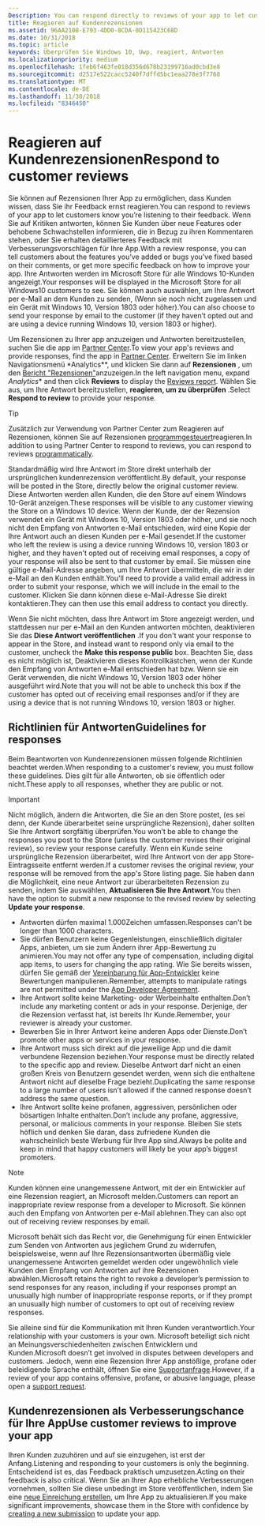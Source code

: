 ```yaml
---
Description: You can respond directly to reviews of your app to let customers know you’re listening to their feedback.
title: Reagieren auf Kundenrezensionen
ms.assetid: 96AA2108-E793-4DD0-8CDA-0D115423C68D
ms.date: 10/31/2018
ms.topic: article
keywords: Überprüfen Sie Windows 10, Uwp, reagiert, Antworten
ms.localizationpriority: medium
ms.openlocfilehash: 1feb6f463fe018d356d678b23199716ad0cbd3e8
ms.sourcegitcommit: d2517e522cacc5240f7dffd5bc1eaa278e3f7768
ms.translationtype: MT
ms.contentlocale: de-DE
ms.lasthandoff: 11/30/2018
ms.locfileid: "8346450"
---
```

# <a name="respond-to-customer-reviews"></a><span data-ttu-id="10afd-103">Reagieren auf Kundenrezensionen</span><span class="sxs-lookup"><span data-stu-id="10afd-103">Respond to customer reviews</span></span>


<span data-ttu-id="10afd-104">Sie können auf Rezensionen Ihrer App zu ermöglichen, dass Kunden wissen, dass Sie ihr Feedback ernst reagieren.</span><span class="sxs-lookup"><span data-stu-id="10afd-104">You can respond to reviews of your app to let customers know you’re listening to their feedback.</span></span> <span data-ttu-id="10afd-105">Wenn Sie auf Kritiken antworten, können Sie Kunden über neue Features oder behobene Schwachstellen informieren, die in Bezug zu ihren Kommentaren stehen, oder Sie erhalten detaillierteres Feedback mit Verbesserungsvorschlägen für Ihre App.</span><span class="sxs-lookup"><span data-stu-id="10afd-105">With a review response, you can tell customers about the features you’ve added or bugs you’ve fixed based on their comments, or get more specific feedback on how to improve your app.</span></span> <span data-ttu-id="10afd-106">Ihre Antworten werden im Microsoft Store für alle Windows 10-Kunden angezeigt.</span><span class="sxs-lookup"><span data-stu-id="10afd-106">Your responses will be displayed in the Microsoft Store for all Windows10 customers to see.</span></span> <span data-ttu-id="10afd-107">Sie können auch auswählen, um Ihre Antwort per e-Mail an dem Kunden zu senden, (Wenn sie noch nicht zugelassen und ein Gerät mit Windows 10, Version 1803 oder höher).</span><span class="sxs-lookup"><span data-stu-id="10afd-107">You can also choose to send your response by email to the customer (if they haven’t opted out and are using a device running Windows 10, version 1803 or higher).</span></span>

<span data-ttu-id="10afd-108">Um Rezensionen zu Ihrer app anzuzeigen und Antworten bereitzustellen, suchen Sie die app im [Partner Center](https://partner.microsoft.com/dashboard).</span><span class="sxs-lookup"><span data-stu-id="10afd-108">To view your app's reviews and provide responses, find the app in [Partner Center](https://partner.microsoft.com/dashboard).</span></span> <span data-ttu-id="10afd-109">Erweitern Sie im linken Navigationsmenü \*Analytics\*\*, und klicken Sie dann auf **Rezensionen** , um den [Bericht "Rezensionen"](reviews-report.md)anzuzeigen.</span><span class="sxs-lookup"><span data-stu-id="10afd-109">In the left navigation menu, expand *Analytics*\* and then click **Reviews** to display the [Reviews report](reviews-report.md).</span></span> <span data-ttu-id="10afd-110">Wählen Sie aus, um Ihre Antwort bereitzustellen, **reagieren, um zu überprüfen** .</span><span class="sxs-lookup"><span data-stu-id="10afd-110">Select **Respond to review** to provide your response.</span></span>

> [!TIP]
> <span data-ttu-id="10afd-111">Zusätzlich zur Verwendung von Partner Center zum Reagieren auf Rezensionen, können Sie auf Rezensionen [programmgesteuert](../monetize/submit-responses-to-app-reviews.md)reagieren.</span><span class="sxs-lookup"><span data-stu-id="10afd-111">In addition to using Partner Center to respond to reviews, you can respond to reviews [programmatically](../monetize/submit-responses-to-app-reviews.md).</span></span>

<span data-ttu-id="10afd-112">Standardmäßig wird Ihre Antwort im Store direkt unterhalb der ursprünglichen kundenrezension veröffentlicht.</span><span class="sxs-lookup"><span data-stu-id="10afd-112">By default, your response will be posted in the Store, directly below the original customer review.</span></span> <span data-ttu-id="10afd-113">Diese Antworten werden allen Kunden, die den Store auf einem Windows 10-Gerät anzeigen.</span><span class="sxs-lookup"><span data-stu-id="10afd-113">These responses will be visible to any customer viewing the Store on a Windows 10 device.</span></span> <span data-ttu-id="10afd-114">Wenn der Kunde, der der Rezension verwendet ein Gerät mit Windows 10, Version 1803 oder höher, und sie noch nicht den Empfang von Antworten e-Mail entschieden, wird eine Kopie der Ihre Antwort auch an diesen Kunden per e-Mail gesendet.</span><span class="sxs-lookup"><span data-stu-id="10afd-114">If the customer who left the review is using a device running Windows 10, version 1803 or higher, and they haven't opted out of receiving email responses, a copy of your response will also be sent to that customer by email.</span></span>  <span data-ttu-id="10afd-115">Sie müssen eine gültige e-Mail-Adresse angeben, um Ihre Antwort übermitteln, die wir in der e-Mail an den Kunden enthält.</span><span class="sxs-lookup"><span data-stu-id="10afd-115">You'll need to provide a valid email address in order to submit your response, which we will include in the email to the customer.</span></span> <span data-ttu-id="10afd-116">Klicken Sie dann können diese e-Mail-Adresse Sie direkt kontaktieren.</span><span class="sxs-lookup"><span data-stu-id="10afd-116">They can then use this email address to contact you directly.</span></span>

<span data-ttu-id="10afd-117">Wenn Sie nicht möchten, dass Ihre Antwort im Store angezeigt werden, und stattdessen nur per e-Mail an den Kunden antworten möchten, deaktivieren Sie das **Diese Antwort veröffentlichen** .</span><span class="sxs-lookup"><span data-stu-id="10afd-117">If you don't want your response to appear in the Store, and instead want to respond only via email to the customer, uncheck the **Make this response public** box.</span></span> <span data-ttu-id="10afd-118">Beachten Sie, dass es nicht möglich ist, Deaktivieren dieses Kontrollkästchen, wenn der Kunde den Empfang von Antworten e-Mail entschieden hat bzw. Wenn sie ein Gerät verwenden, die nicht Windows 10, Version 1803 oder höher ausgeführt wird.</span><span class="sxs-lookup"><span data-stu-id="10afd-118">Note that you will not be able to uncheck this box if the customer has opted out of receiving email responses and/or if they are using a device that is not running Windows 10, version 1803 or higher.</span></span>

## <a name="guidelines-for-responses"></a><span data-ttu-id="10afd-119">Richtlinien für Antworten</span><span class="sxs-lookup"><span data-stu-id="10afd-119">Guidelines for responses</span></span>

<span data-ttu-id="10afd-120">Beim Beantworten von Kundenrezensionen müssen folgende Richtlinien beachtet werden.</span><span class="sxs-lookup"><span data-stu-id="10afd-120">When responding to a customer's review, you must follow these guidelines.</span></span> <span data-ttu-id="10afd-121">Dies gilt für alle Antworten, ob sie öffentlich oder nicht.</span><span class="sxs-lookup"><span data-stu-id="10afd-121">These apply to all responses, whether they are public or not.</span></span>

> [!IMPORTANT]
> <span data-ttu-id="10afd-122">Nicht möglich, ändern die Antworten, die Sie an den Store postet, (es sei denn, der Kunde überarbeitet seine ursprüngliche Rezension), daher sollten Sie Ihre Antwort sorgfältig überprüfen.</span><span class="sxs-lookup"><span data-stu-id="10afd-122">You won’t be able to change the responses you post to the Store (unless the customer revises their original review), so review your response carefully.</span></span> <span data-ttu-id="10afd-123">Wenn ein Kunde seine ursprüngliche Rezension überarbeitet, wird Ihre Antwort von der app Store-Eintragsseite entfernt werden.</span><span class="sxs-lookup"><span data-stu-id="10afd-123">If a customer revises the original review, your response will be removed from the app's  Store listing page.</span></span> <span data-ttu-id="10afd-124">Sie haben dann die Möglichkeit, eine neue Antwort zur überarbeiteten Rezension zu senden, indem Sie auswählen, **Aktualisieren Sie Ihre Antwort**.</span><span class="sxs-lookup"><span data-stu-id="10afd-124">You then have the option to submit a new response to the revised review by selecting **Update your response**.</span></span>

-   <span data-ttu-id="10afd-125">Antworten dürfen maximal 1.000Zeichen umfassen.</span><span class="sxs-lookup"><span data-stu-id="10afd-125">Responses can't be longer than 1000 characters.</span></span>
-   <span data-ttu-id="10afd-126">Sie dürfen Benutzern keine Gegenleistungen, einschließlich digitaler Apps, anbieten, um sie zum Ändern ihrer App-Bewertung zu animieren.</span><span class="sxs-lookup"><span data-stu-id="10afd-126">You may not offer any type of compensation, including digital app items, to users for changing the app rating.</span></span> <span data-ttu-id="10afd-127">Wie Sie bereits wissen, dürfen Sie gemäß der [Vereinbarung für App-Entwickler](https://docs.microsoft.com/legal/windows/agreements/app-developer-agreement) keine Bewertungen manipulieren.</span><span class="sxs-lookup"><span data-stu-id="10afd-127">Remember, attempts to manipulate ratings are not permitted under the [App Developer Agreement](https://docs.microsoft.com/legal/windows/agreements/app-developer-agreement).</span></span>
-   <span data-ttu-id="10afd-128">Ihre Antwort sollte keine Marketing- oder Werbeinhalte enthalten.</span><span class="sxs-lookup"><span data-stu-id="10afd-128">Don’t include any marketing content or ads in your response.</span></span> <span data-ttu-id="10afd-129">Derjenige, der die Rezension verfasst hat, ist bereits Ihr Kunde.</span><span class="sxs-lookup"><span data-stu-id="10afd-129">Remember, your reviewer is already your customer.</span></span>
-   <span data-ttu-id="10afd-130">Bewerben Sie in Ihrer Antwort keine anderen Apps oder Dienste.</span><span class="sxs-lookup"><span data-stu-id="10afd-130">Don’t promote other apps or services in your response.</span></span>
-   <span data-ttu-id="10afd-131">Ihre Antwort muss sich direkt auf die jeweilige App und die damit verbundene Rezension beziehen.</span><span class="sxs-lookup"><span data-stu-id="10afd-131">Your response must be directly related to the specific app and review.</span></span> <span data-ttu-id="10afd-132">Dieselbe Antwort darf nicht an einen großen Kreis von Benutzern gesendet werden, wenn sich die enthaltene Antwort nicht auf dieselbe Frage bezieht.</span><span class="sxs-lookup"><span data-stu-id="10afd-132">Duplicating the same response to a large number of users isn’t allowed if the canned response doesn’t address the same question.</span></span>
-   <span data-ttu-id="10afd-133">Ihre Antwort sollte keine profanen, aggressiven, persönlichen oder bösartigen Inhalte enthalten.</span><span class="sxs-lookup"><span data-stu-id="10afd-133">Don’t include any profane, aggressive, personal, or malicious comments in your response.</span></span> <span data-ttu-id="10afd-134">Bleiben Sie stets höflich und denken Sie daran, dass zufriedene Kunden die wahrscheinlich beste Werbung für Ihre App sind.</span><span class="sxs-lookup"><span data-stu-id="10afd-134">Always be polite and keep in mind that happy customers will likely be your app’s biggest promoters.</span></span>

> [!NOTE]
> <span data-ttu-id="10afd-135">Kunden können eine unangemessene Antwort, mit der ein Entwickler auf eine Rezension reagiert, an Microsoft melden.</span><span class="sxs-lookup"><span data-stu-id="10afd-135">Customers can report an inappropriate review response from a developer to Microsoft.</span></span> <span data-ttu-id="10afd-136">Sie können auch den Empfang von Antworten per e-Mail ablehnen.</span><span class="sxs-lookup"><span data-stu-id="10afd-136">They can also opt out of receiving review responses by email.</span></span>
>
> <span data-ttu-id="10afd-137">Microsoft behält sich das Recht vor, die Genehmigung für einen Entwickler zum Senden von Antworten aus jeglichem Grund zu widerrufen, beispielsweise, wenn auf Ihre Rezensionsantworten übermäßig viele unangemessene Antworten gemeldet werden oder ungewöhnlich viele Kunden den Empfang von Antworten auf ihre Rezensionen abwählen.</span><span class="sxs-lookup"><span data-stu-id="10afd-137">Microsoft retains the right to revoke a developer’s permission to send responses for any reason, including if your responses prompt an unusually high number of inappropriate response reports, or if they prompt an unusually high number of customers to opt out of receiving review responses.</span></span>

<span data-ttu-id="10afd-138">Sie alleine sind für die Kommunikation mit Ihren Kunden verantwortlich.</span><span class="sxs-lookup"><span data-stu-id="10afd-138">Your relationship with your customers is your own.</span></span> <span data-ttu-id="10afd-139">Microsoft beteiligt sich nicht an Meinungsverschiedenheiten zwischen Entwicklern und Kunden.</span><span class="sxs-lookup"><span data-stu-id="10afd-139">Microsoft doesn’t get involved in disputes between developers and customers.</span></span> <span data-ttu-id="10afd-140">Jedoch, wenn eine Rezension Ihrer App anstößige, profane oder beleidigende Sprache enthält, öffnen Sie eine [Supportanfrage](http://go.microsoft.com/fwlink/p/?LinkID=401178).</span><span class="sxs-lookup"><span data-stu-id="10afd-140">However, if a review of your app contains offensive, profane, or abusive language, please open a [support request](http://go.microsoft.com/fwlink/p/?LinkID=401178).</span></span>


## <a name="use-customer-reviews-to-improve-your-app"></a><span data-ttu-id="10afd-141">Kundenrezensionen als Verbesserungschance für Ihre App</span><span class="sxs-lookup"><span data-stu-id="10afd-141">Use customer reviews to improve your app</span></span>

<span data-ttu-id="10afd-142">Ihren Kunden zuzuhören und auf sie einzugehen, ist erst der Anfang.</span><span class="sxs-lookup"><span data-stu-id="10afd-142">Listening and responding to your customers is only the beginning.</span></span> <span data-ttu-id="10afd-143">Entscheidend ist es, das Feedback praktisch umzusetzen.</span><span class="sxs-lookup"><span data-stu-id="10afd-143">Acting on their feedback is also critical.</span></span> <span data-ttu-id="10afd-144">Wenn Sie an Ihrer App erhebliche Verbesserungen vornehmen, sollten Sie diese unbedingt im Store veröffentlichen, indem Sie eine [neue Einreichung erstellen](app-submissions.md), um Ihre App zu aktualisieren.</span><span class="sxs-lookup"><span data-stu-id="10afd-144">If you make significant improvements, showcase them in the Store with confidence by [creating a new submission](app-submissions.md) to update your app.</span></span>
